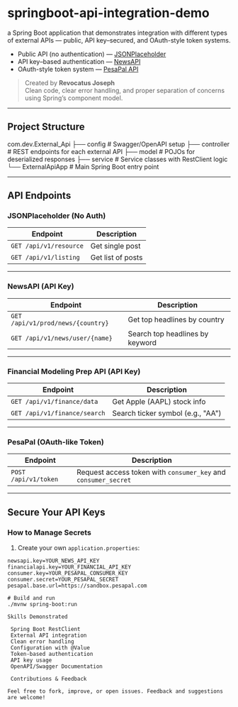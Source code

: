 # springboot-api-integration-demo
 a Spring Boot application that demonstrates integration with different types of external APIs — public, API key–secured, and OAuth-style token systems.
 
- Public API (no authentication) — [JSONPlaceholder](https://jsonplaceholder.typicode.com/)
- API key–based authentication — [NewsAPI](https://newsapi.org/)
- OAuth-style token system — [PesaPal API](https://developer.pesapal.com/)

> Created by **Revocatus Joseph**  
> Clean code, clear error handling, and proper separation of concerns using Spring’s component model.

---
## Project Structure
com.dev.External_Api
├── config # Swagger/OpenAPI setup
├── controller # REST endpoints for each external API
├── model # POJOs for deserialized responses
├── service # Service classes with RestClient logic
└── ExternalApiApp # Main Spring Boot entry point


---

##  API Endpoints

### JSONPlaceholder (No Auth)
| Endpoint | Description |
|---------|-------------|
| `GET /api/v1/resource` | Get single post |
| `GET /api/v1/listing` | Get list of posts |

---

###  NewsAPI (API Key)
| Endpoint | Description |
|----------|-------------|
| `GET /api/v1/prod/news/{country}` | Get top headlines by country |
| `GET /api/v1/news/user/{name}` | Search top headlines by keyword |

---

###  Financial Modeling Prep API (API Key)
| Endpoint | Description |
|----------|-------------|
| `GET /api/v1/finance/data` | Get Apple (AAPL) stock info |
| `GET /api/v1/finance/search` | Search ticker symbol (e.g., "AA") |

---

###  PesaPal (OAuth-like Token)
| Endpoint | Description |
|----------|-------------|
| `POST /api/v1/token` | Request access token with `consumer_key` and `consumer_secret` |

---

##  Secure Your API Keys

###  How to Manage Secrets

1. Create your own `application.properties`:

```properties
newsapi.key=YOUR_NEWS_API_KEY
financialapi.key=YOUR_FINANCIAL_API_KEY
consumer.key=YOUR_PESAPAL_CONSUMER_KEY
consumer.secret=YOUR_PESAPAL_SECRET
pesapal.base.url=https://sandbox.pesapal.com

# Build and run
./mvnw spring-boot:run

Skills Demonstrated

 Spring Boot RestClient
 External API integration
 Clean error handling
 Configuration with @Value
 Token-based authentication
 API key usage
 OpenAPI/Swagger Documentation

 Contributions & Feedback

Feel free to fork, improve, or open issues. Feedback and suggestions are welcome!
